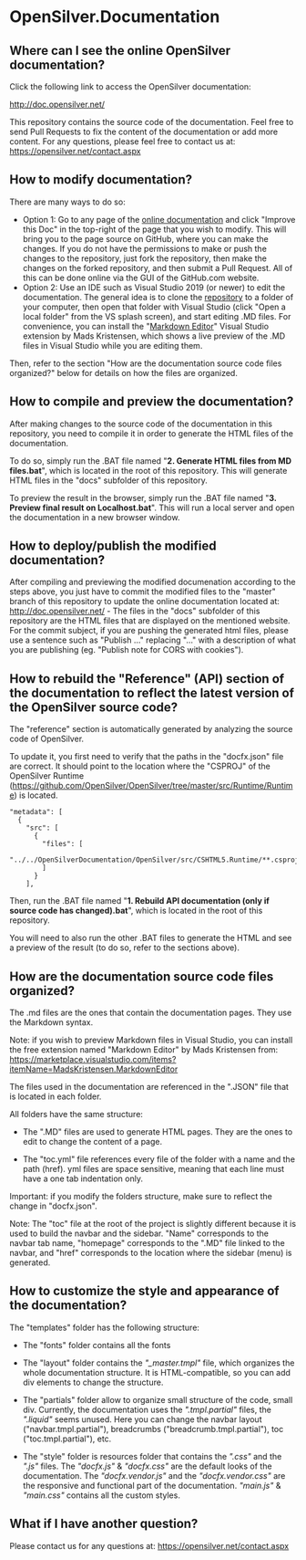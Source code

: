 # OpenSilver.Documentation

## Where can I see the online OpenSilver documentation?

Click the following link to access the OpenSilver documentation:

http://doc.opensilver.net/

This repository contains the source code of the documentation. Feel free to send Pull Requests to fix the content of the documentation or add more content. For any questions, please feel free to contact us at: https://opensilver.net/contact.aspx

## How to modify documentation?

There are many ways to do so:
* Option 1: Go to any page of the [online documentation](http://doc.opensilver.net/) and click "Improve this Doc" in the top-right of the page that you wish to modify. This will bring you to the page source on GitHub, where you can make the changes. If you do not have the permissions to make or push the changes to the repository, just fork the repository, then make the changes on the forked repository, and then submit a Pull Request. All of this can be done online via the GUI of the GitHub.com website.
* Option 2: Use an IDE such as Visual Studio 2019 (or newer) to edit the documentation. The general idea is to clone the [repository](https://github.com/OpenSilver/OpenSilver.Documentation) to a folder of your computer, then open that folder with Visual Studio (click "Open a local folder" from the VS splash screen), and start editing .MD files. For convenience, you can install the "[Markdown Editor](https://marketplace.visualstudio.com/items?itemName=MadsKristensen.MarkdownEditor)" Visual Studio extension by Mads Kristensen, which shows a live preview of the .MD files in Visual Studio while you are editing them.

Then, refer to the section "How are the documentation source code files organized?" below for details on how the files are organized.

## How to compile and preview the documentation?

After making changes to the source code of the documentation in this repository, you need to compile it in order to generate the HTML files of the documentation.

To do so, simply run the .BAT file named "**2. Generate HTML files from MD files.bat**", which is located in the root of this repository. This will generate HTML files in the "docs" subfolder of this repository.

To preview the result in the browser, simply run the .BAT file named "**3. Preview final result on Localhost.bat**". This will run a local server and open the documentation in a new browser window.

## How to deploy/publish the modified documentation?

After compiling and previewing the modified documenation according to the steps above, you just have to commit the modified files to the "master" branch of this repository to update the online documentation located at: http://doc.opensilver.net/ - The files in the "docs" subfolder of this repository are the HTML files that are displayed on the mentioned website. For the commit subject, if you are pushing the generated html files, please use a sentence such as "Publish ..." replacing "..." with a description of what you are publishing (eg. "Publish note for CORS with cookies").

## How to rebuild the "Reference" (API) section of the documentation to reflect the latest version of the OpenSilver source code?

The "reference" section is automatically generated by analyzing the source code of OpenSilver.

To update it, you first need to verify that the paths in the "docfx.json" file are correct. It should point to the location where the "CSPROJ" of the OpenSilver Runtime (https://github.com/OpenSilver/OpenSilver/tree/master/src/Runtime/Runtime) is located.
```
"metadata": [
  {
    "src": [
      {
        "files": [
          "../../OpenSilverDocumentation/OpenSilver/src/CSHTML5.Runtime/**.csproj"
        ]
      }
    ],
```

Then, run the .BAT file named "**1. Rebuild API documentation (only if source code has changed).bat**", which is located in the root of this repository. 

You will need to also run the other .BAT files to generate the HTML and see a preview of the result (to do so, refer to the sections above).

## How are the documentation source code files organized?

The .md files are the ones that contain the documentation pages. They use the Markdown syntax.

Note: if you wish to preview Markdown files in Visual Studio, you can install the free extension named "Markdown Editor" by Mads Kristensen from:
https://marketplace.visualstudio.com/items?itemName=MadsKristensen.MarkdownEditor

The files used in the documentation are referenced in the ".JSON" file that is located in each folder.

All folders have the same structure:

* The ".MD" files are used to generate HTML pages. They are the ones to edit to change the content of a page.

* The "toc.yml" file references every file of the folder with a name and the path (href). yml files are space sensitive, meaning that each line must have a one tab indentation only.

Important: if you modify the folders structure, make sure to reflect the change in "docfx.json".

Note: The "toc" file at the root of the project is slightly different because it is used to build the navbar and the sidebar. "Name" corresponds to the navbar tab name, "homepage" corresponds to the ".MD" file linked to the navbar, and "href" corresponds to the location where the sidebar (menu) is generated.

## How to customize the style and appearance of the documentation?

The "templates" folder has the following structure:

* The "fonts" folder contains all the fonts

* The "layout" folder contains the *"_master.tmpl"* file, which organizes the whole documentation structure. It is HTML-compatible, so you can add div elements to change the structure.

* The "partials" folder allow to organize small structure of the code, small div. Currently, the documentation uses the *".tmpl.partial"* files, the *".liquid"* seems unused. Here you can change the navbar layout ("navbar.tmpl.partial"), breadcrumbs ("breadcrumb.tmpl.partial"), toc ("toc.tmpl.partial"), etc.

* The "style" folder is resources folder that contains the *".css"* and the *".js"* files. The *"docfx.js"* & *"docfx.css"* are the default looks of the documentation. The *"docfx.vendor.js"* and the *"docfx.vendor.css"* are the responsive and functional part of the documentation. *"main.js"* & *"main.css"* contains all the custom styles.

## What if I have another question?

Please contact us for any questions at: https://opensilver.net/contact.aspx

